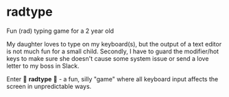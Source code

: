 # radtype
Fun (rad) typing game for a 2 year old

My daughter loves to type on my keyboard(s), but the output of a text editor is not much fun for a small child. 
Secondly, I have to guard the modifier/hot keys to make sure she doesn't cause some system issue or send a love 
letter to my boss in Slack.

Enter 🤙 **radtype** 🤙 - a fun, silly "game" where all keyboard input affects the screen in unpredictable ways.
